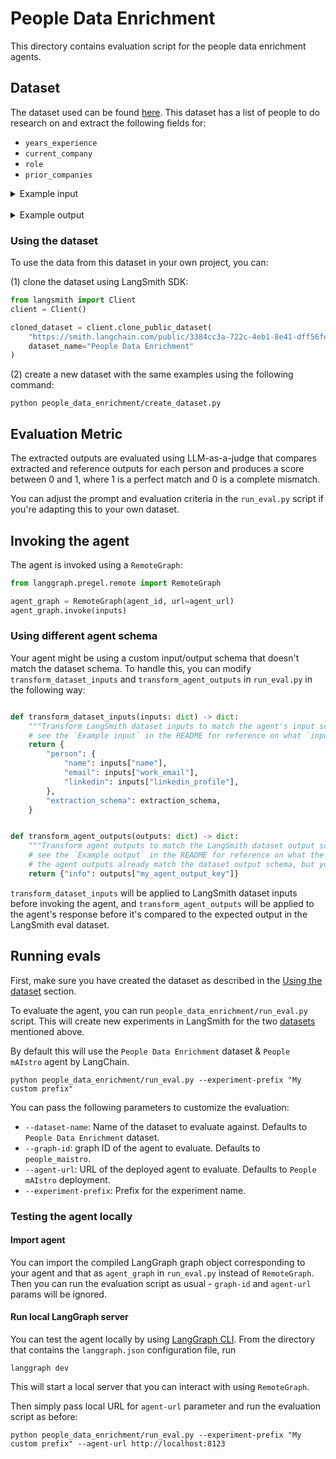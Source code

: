 # People Data Enrichment

This directory contains evaluation script for the people data enrichment agents.

## Dataset

The dataset used can be found [here](https://smith.langchain.com/public/3384cc3a-722c-4eb1-8e41-dff56fea05b8/d). This dataset has a list of people to do research on and extract the following fields for:
  - `years_experience`
  - `current_company`
  - `role`
  - `prior_companies`


<details>
<summary>Example input</summary>

```json
{
  "person": {
    "name": "Erick Friis",
    "role": null,
    "email": "erick@langchain.dev",
    "company": null,
    "linkedin": "https://www.linkedin.com/in/efriis/"
  },
  "extraction_schema": {
    "type": "object",
    "title": "Person-Schema",
    "required": [
      "years_experience",
      "current_company",
      "role",
      "prior_companies"
    ],
    "properties": {
      "role": {
        "type": "string",
        "description": "Current role of the person."
      },
      "current_company": {
        "type": "string",
        "description": "The name of the current company the person works at."
      },
      "prior_companies": {
        "type": "array",
        "items": {
          "type": "string"
        },
        "description": "List of previous companies where the person has worked"
      },
      "years_experience": {
        "type": "number",
        "description": "How many years of full time work experience (excluding internships) does this person have."
      }
    },
    "description": "Person information"
  }
}
```
</details>
<br>
<details>
<summary>Example output</summary>

```json
{
  "extracted_information": {
      "role": "Exploring new ideas and building out next project",
      "current_company": "South Park Commons",
      "prior_companies": [
        "Instabase",
        "Chestnut",
        "MIT"
      ],
      "years_experience": 5
  }
}
```
</details>

### Using the dataset

To use the data from this dataset in your own project, you can:

(1) clone the dataset using LangSmith SDK:

```python
from langsmith import Client
client = Client()

cloned_dataset = client.clone_public_dataset(
    "https://smith.langchain.com/public/3384cc3a-722c-4eb1-8e41-dff56fea05b8/d",
    dataset_name="People Data Enrichment"
)
```

(2) create a new dataset with the same examples using the following command:

```shell
python people_data_enrichment/create_dataset.py
```

## Evaluation Metric

The extracted outputs are evaluated using LLM-as-a-judge that compares extracted and reference outputs for each person and produces a score between 0 and 1, where 1 is a perfect match and 0 is a complete mismatch.

You can adjust the prompt and evaluation criteria in the `run_eval.py` script if you're adapting this to your own dataset.

## Invoking the agent

The agent is invoked using a `RemoteGraph`:

```python
from langgraph.pregel.remote import RemoteGraph

agent_graph = RemoteGraph(agent_id, url=agent_url)
agent_graph.invoke(inputs)
```

### Using different agent schema

Your agent might be using a custom input/output schema that doesn't match the dataset schema. To handle this, you can modify `transform_dataset_inputs` and `transform_agent_outputs` in `run_eval.py` in the following way:

```python

def transform_dataset_inputs(inputs: dict) -> dict:
    """Transform LangSmith dataset inputs to match the agent's input schema before invoking the agent."""
    # see the `Example input` in the README for reference on what `inputs` dict should look like
    return {
        "person": {
            "name": inputs["name"],
            "email": inputs["work_email"],
            "linkedin": inputs["linkedin_profile"],
        },
        "extraction_schema": extraction_schema,
    }


def transform_agent_outputs(outputs: dict) -> dict:
    """Transform agent outputs to match the LangSmith dataset output schema."""
    # see the `Example output` in the README for reference on what the output should look like
    # the agent outputs already match the dataset output schema, but you can add any additional processing here
    return {"info": outputs["my_agent_output_key"]}
```

`transform_dataset_inputs` will be applied to LangSmith dataset inputs before invoking the agent, and `transform_agent_outputs` will be applied to the agent's response before it's compared to the expected output in the LangSmith eval dataset.

## Running evals

First, make sure you have created the dataset as described in the [Using the dataset](#using-the-dataset) section.

To evaluate the agent, you can run `people_data_enrichment/run_eval.py` script. This will create new experiments in LangSmith for the two [datasets](#datasets) mentioned above.

By default this will use the `People Data Enrichment` dataset & `People mAIstro` agent by LangChain.

```shell
python people_data_enrichment/run_eval.py --experiment-prefix "My custom prefix"
```

You can pass the following parameters to customize the evaluation:

- `--dataset-name`: Name of the dataset to evaluate against. Defaults to `People Data Enrichment` dataset.
- `--graph-id`: graph ID of the agent to evaluate. Defaults to `people_maistro`.
- `--agent-url`: URL of the deployed agent to evaluate. Defaults to `People mAIstro` deployment.
- `--experiment-prefix`: Prefix for the experiment name.

### Testing the agent locally

#### Import agent

You can import the compiled LangGraph graph object corresponding to your agent and that as `agent_graph` in `run_eval.py` instead of `RemoteGraph`. Then you can run the evaluation script as usual - `graph-id` and `agent-url` params will be ignored.

#### Run local LangGraph server

You can test the agent locally by using [LangGraph CLI](https://langchain-ai.github.io/langgraph/tutorials/langgraph-platform/local-server/#launch-langgraph-server). From the directory that contains the `langgraph.json` configuration file, run

```shell
langgraph dev
```

This will start a local server that you can interact with using `RemoteGraph`.

Then simply pass local URL for `agent-url` parameter and run the evaluation script as before:

```shell
python people_data_enrichment/run_eval.py --experiment-prefix "My custom prefix" --agent-url http://localhost:8123
```